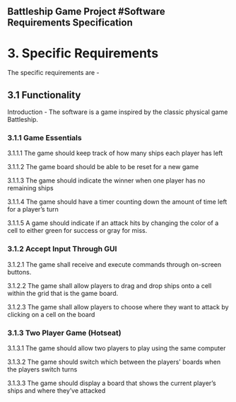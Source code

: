 ## Battleship Game Project #Software Requirements Specification

# 3. Specific Requirements

The specific requirements are -

## 3.1 Functionality

Introduction - The software is a game inspired by the classic physical game Battleship.

### 3.1.1 Game Essentials 

3.1.1.1 The game should keep track of how many ships each player has left

3.1.1.2 The game board should be able to be reset for a new game

3.1.1.3 The game should indicate the winner when one player has no remaining ships

3.1.1.4 The game should have a timer counting down the amount of time left for a player’s turn

3.1.1.5 A game should indicate if an attack hits by changing the color of a cell to either green for success or gray for miss.

### 3.1.2 Accept Input Through GUI

3.1.2.1 The game shall receive and execute commands through on-screen buttons.

3.1.2.2 The game shall allow players to drag and drop ships onto a cell within the grid that is the game board.

3.1.2.3 The game shall allow players to choose where they want to attack by clicking on a cell on the board

### 3.1.3 Two Player Game (Hotseat)

3.1.3.1 The game should allow two players to play using the same computer

3.1.3.2 The game should switch which between the players' boards when the players switch turns

3.1.3.3 The game should display a board that shows the current player’s ships and where they’ve attacked
